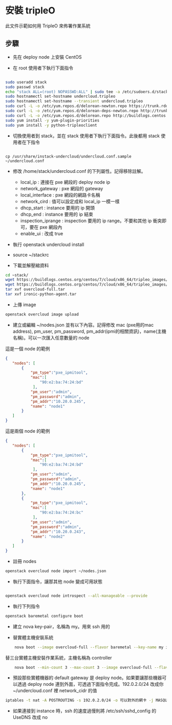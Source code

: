 安裝 tripleO
============

此文件示範如何用 TripleO 來佈署作業系統


步驟
---

- 先在 deploy node 上安裝 CentOS

- 在 root 使用者下執行下面指令

```bash

sudo useradd stack
sudo passwd stack
echo "stack ALL=(root) NOPASSWD:ALL" | sudo tee -a /etc/sudoers.d/stack
sudo hostnamectl set-hostname undercloud.tripleo
sudo hostnamectl set-hostname --transient undercloud.tripleo
sudo curl -L -o /etc/yum.repos.d/delorean-newton.repo https://trunk.rdoproject.org/centos7-newton/current/delorean.repo
sudo curl -L -o /etc/yum.repos.d/delorean-deps-newton.repo http://trunk.rdoproject.org/centos7-newton/delorean-deps.repo
sudo curl -L -o /etc/yum.repos.d/delorean.repo http://buildlogs.centos.org/centos/7/cloud/x86_64/rdo-trunk-master-tripleo/delorean.repo
sudo yum install -y yum-plugin-priorities
sudo yum install -y python-tripleoclient

```

- 切換使用者到 stack，並在 stack 使用者下執行下面指令。此後都用 stack 使用者在下指令

```

cp /usr/share/instack-undercloud/undercloud.conf.sample ~/undercloud.conf

```

- 修改 /home/stack/undercloud.conf 的下列屬性。記得移除註解。
  - local_ip : 連接在 pxe 網段的 deploy node ip
  - network_gateway : pxe 網段的 gateway
  - local_interface : pxe 網段的網路卡名稱
  - network_cird : 值可以設定成和 local_ip 一模一樣
  - dhcp_start : instance 要用的 ip 開頭
  - dhcp_end : instance 要用的 ip 結束
  - inspection_iprange : inspection 要用的 ip range。不要和其他 ip 衝突即可，要在 pxe
                         網段內
  - enable_ui : 改成 true

- 執行 openstack undercloud install

- source ~/stackrc

- 下載並解壓縮資料

```bash
cd ~stack/
wget https://buildlogs.centos.org/centos/7/cloud/x86_64/tripleo_images/newton/delorean/ironic-python-agent.tar
wget https://buildlogs.centos.org/centos/7/cloud/x86_64/tripleo_images/newton/delorean/overcloud-full.tar
tar xvf overcloud-full.tar
tar xvf ironic-python-agent.tar
```

- 上傳 image

```bash
openstack overcloud image upload
```

- 建立或編輯 ~/nodes.json 並有以下內容。記得修改 mac (pxe用的mac address),
  pm_user, pm_password, pm_addr(ipmi的相關資訊)，name(主機名稱)。可以一次匯入任意數量的
  node

這是一個 node 的範例
```json
{
   "nodes": [
       {
           "pm_type":"pxe_ipmitool",
           "mac":[
               "90:e2:ba:74:24:bd"
            ],
           "pm_user":"admin",
           "pm_password":"admin",
           "pm_addr":"10.20.0.245",
           "name": "node1"
       }
   ]
}
```

這是兩個 node 的範例
```json
{
   "nodes": [
       {
           "pm_type":"pxe_ipmitool",
           "mac":[
               "90:e2:ba:74:24:bd"
            ],
           "pm_user":"admin",
           "pm_password":"admin",
           "pm_addr":"10.20.0.245",
           "name": "node1"
       },
       {
           "pm_type":"pxe_ipmitool",
           "mac":[
               "90:e2:ba:74:24:bc"
            ],
           "pm_user":"admin",
           "pm_password":"admin",
           "pm_addr":"10.20.0.243",
           "name": "node2"
       }
   ]
}
```

- 註冊 nodes

```bash
openstack overcloud node import ~/nodes.json
```

- 執行下面指令，讓那其他 node 變成可用狀態

```bash

openstack overcloud node introspect --all-manageable --provide

```

- 執行下列指令

```bash
openstack baremetal configure boot
```

- 建立 nova key-pair，名稱為 my。用來 ssh 用的


- 替實體主機安裝系統
```bash
    nova boot --image overcloud-full --flavor baremetal --key-name my instance_name
```

替三台實體主機安裝作業系統，主機名稱為 controller
```bash
    nova boot --min-count 3 --max-count 3 --image overcloud-full --flavor baremetal --key-name my controller
```

- 預設那些實體機器的 default gateway 是 deploy node。如果要讓那些機器可以透過 deploy node
  連到外面，可透過下面指令完成。192.0.2.0/24 改成你 ~/undercloud.conf 裡 network_cidr 的值 

```bash
iptables -t nat -A POSTROUTING -s 192.0.2.0/24 -o 可以對外的網卡 -j MASQUERADE
```


-  如果連接到 instance 時，ssh 的速度過慢則將 /etc/ssh/sshd_config 的 UseDNS 改成 no
